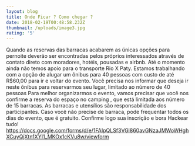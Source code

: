 ```yaml
---
layout: blog
title: Onde Ficar ? Como chegar ?
date: 2018-02-19T00:48:58.232Z
thumbnail: /uploads/image3.jpg
rating: '5'
---
```

Quando as reservas das barracas acabarem as únicas opções para pernoite deverão ser encontradas pelos próprios interessados através de contato direto com moradores, hotéis, pousadas e airbnb.
Até o momento ainda não temos apoio para o transporte Rio X Paty. Estamos trabalhando com a opção de alugar um ônibus para 40 pessoas com custo de até R$60,00 para ir e voltar do evento. Você precisa nos informar que deseja ir neste ônibus para reservarmos seu lugar, limitado ao número de 40 pessoas
Para melhor organizarmos o evento, vamos precisar que você nos confirme a reserva do espaço no camping , que está limitada aos número de 15 barracas.  As barracas e utensílios são responsabilidade dos participantes.
Caso você não precise de barraca, pode frequentar todos os dias do evento, que é gratuito.
Confirme logo sua inscrição e bora Hackear tudo! 
https://docs.google.com/forms/d/e/1FAIpQLSf3VGl860avGNzaJMWoWHghXCuyQjXtn1XYI1_MKOx1cKVu8w/viewform
